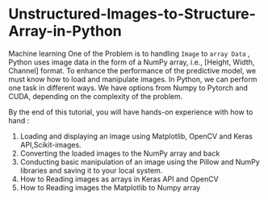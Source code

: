# Unstructured-Images-to-Structure-Array-in-Python
Machine learning One of the Problem is to handling `Image` to `array Data` , Python uses image data in the form of a NumPy array, i.e., [Height, Width, Channel] format. To enhance the performance of the predictive model, we must know how to load and manipulate images. In Python, we can perform one task in different ways. We have options from Numpy to Pytorch and CUDA, depending on the complexity of the problem.  

By the end of this tutorial, you will have hands-on experience with how to hand :  
1. Loading and displaying an image using Matplotlib, OpenCV and Keras API,Scikit-images. 
2. Converting the loaded images to the NumPy array and back 
3. Conducting basic manipulation of an image using the Pillow and NumPy libraries and saving it to your local system. 
4. How to Reading images as arrays in Keras API and OpenCV
5. How to Reading images  the Matplotlib to Numpy array


